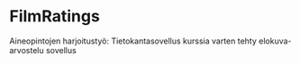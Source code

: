 # FilmRatings
Aineopintojen harjoitustyö: Tietokantasovellus kurssia varten tehty elokuva-arvostelu sovellus
